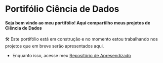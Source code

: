 # Portifólio Ciência de Dados
#### Seja bem vindo ao meu portifólio! Aqui compartilho meus projetos de Ciência de Dados
:hammer_and_wrench: Este portifólio está em construção e no momento estou trabalhando nos projetos que em breve serão apresentados aqui. 
- Enquanto isso, acesse meu [Repositório de Apresendizado](https://github.com/leticiap-rocha/DSLearningJourney)
